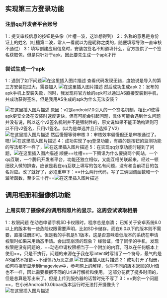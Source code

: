 ﻿##  实现第三方登录功能
###  注册qq开发者平台账号
1：提交审核信息的按钮是头像（吐槽一波，这谁想得到）
2：名称的意思是身份证上的姓名（吐槽第二波，常人一看就以为是昵称之类的，随便填写导致一直审核不通过）
3：填写创建应用信息时，安装包签名不知道填什么，官方提供了一个签名获取包，但是只针对于apk，因此要先生成一个apk才行
###  尝试生成一个apk
1：遇到了如下问题![在这里插入图片描述](https://img-blog.csdnimg.cn/20200306113826604.png)
查看代码发现无错，度娘说是导入的第三方安装包过大，需要加入
![在这里插入图片描述](https://img-blog.csdnimg.cn/20200306114326253.png)
然后成功生成apk
2：发布的apk手机上安装失败，同时，我发现将官方给的apk可以通过AS直接安装到手机，并成功获得签名，但是我用AS生成的apk为什么无法安装？

![在这里插入图片描述](https://img-blog.csdnimg.cn/20200306115816277.png?x-oss-process=image/watermark,type_ZmFuZ3poZW5naGVpdGk,shadow_10,text_aHR0cHM6Ly9ibG9nLmNzZG4ubmV0L0l0X2lzX0lUXw==,size_16,color_FFFFFF,t_70)
原因：v2是android7.0引入的一个签名机制，相比v1使得apk更安全及在安装时速度更快，但有可能会引起问题，具体可能会遇到什么问题并没有说，所以这个v2签名机制并不是强制性的，原文说如果不能正确构建则可以不用v2签名，只用v1签名。(以为是单选并且只选择了V2)![在这里插入图片描述](https://img-blog.csdnimg.cn/20200306120140182.png?x-oss-process=image/watermark,type_ZmFuZ3poZW5naGVpdGk,shadow_10,text_aHR0cHM6Ly9ibG9nLmNzZG4ubmV0L0l0X2lzX0lUXw==,size_16,color_FFFFFF,t_70)
然后慢慢等待审核
3：审核效率偏慢但还是审核通过了。嗯/
![在这里插入图片描述](https://img-blog.csdnimg.cn/20200307184744506.png?x-oss-process=image/watermark,type_ZmFuZ3poZW5naGVpdGk,shadow_10,text_aHR0cHM6Ly9ibG9nLmNzZG4ubmV0L0l0X2lzX0lUXw==,size_16,color_FFFFFF,t_70)
4：成功实现了qq登录功能，有趣的是按钮的监测功能的写法都不一样了，![在这里插入图片描述](https://img-blog.csdnimg.cn/20200308002122772.png?x-oss-process=image/watermark,type_ZmFuZ3poZW5naGVpdGk,shadow_10,text_aHR0cHM6Ly9ibG9nLmNzZG4ubmV0L0l0X2lzX0lUXw==,size_16,color_FFFFFF,t_70)
5：在实现qq分享功能时碰到了问题，![在这里插入图片描述](https://img-blog.csdnimg.cn/20200308002300725.jpg?x-oss-process=image/watermark,type_ZmFuZ3poZW5naGVpdGk,shadow_10,text_aHR0cHM6Ly9ibG9nLmNzZG4ubmV0L0l0X2lzX0lUXw==,size_16,color_FFFFFF,t_70)
顺便==吐槽==一下腾讯为什么要搞两个网站，一个qq互联，一个腾讯开发者平台，功能还独立相似，又能互相关联起来。经过一顿细致入微的排查，应该是我在qq互联上填写的包名有问题，没有和当前项目的包名对应。改了就好了，必须重申下：==什么两行代码，写了三俩回调函数和一个监听函数，至少三十行==![在这里插入图片描述](https://img-blog.csdnimg.cn/202003080036211.jpg?x-oss-process=image/watermark,type_ZmFuZ3poZW5naGVpdGk,shadow_10,text_aHR0cHM6Ly9ibG9nLmNzZG4ubmV0L0l0X2lzX0lUXw==,size_16,color_FFFFFF,t_70)
##  调用相册和摄像机功能
###  上周实现了摄像机的调用和照片的显示，这周尝试读取相册
1：权限问题
在动态申请手机SD卡权限时，程序总是崩溃；
已知关于安卓系统6.0以上的版本有一些危险权限需要声明，比如SD卡储存，而在6.0以下的版本则不需要，直接注册即可。但是我的手机是5.1版本，这是否意味着低版本的系统在申请权限时如果采用动态申请。会出现崩溃的现象？
经验证，借了同学的手机，发现权限是没有问题的，==动态申请权限相当于一个附加的内容，可以在任何版本上使用==，只是不执行。问题的来源在于我在写intent时写错了一个符号，最气的是AS居然不报错~~不谨慎乃万恶之源
![在这里插入图片描述](https://img-blog.csdnimg.cn/20200307123417682.png)
2：成功打开了相册，如何将相册显示到imageview中，参考网上的解释，似乎不同的版本返回的Uri值也不一样，因此需要根据不同的UrI进行解析和使用。
这部分花费了挺多时间的，但是总算是写出来了。但是上传到服务器的话暂时先不写了
3：==剩余一个问题==，在小米Android10.0bban版本运行时无法打开摄像头？![在这里插入图片描述](https://img-blog.csdnimg.cn/20200307184933166.jpg?x-oss-process=image/watermark,type_ZmFuZ3poZW5naGVpdGk,shadow_10,text_aHR0cHM6Ly9ibG9nLmNzZG4ubmV0L0l0X2lzX0lUXw==,size_16,color_FFFFFF,t_70)



